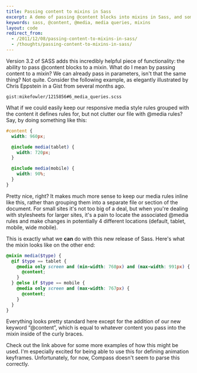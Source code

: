 ```yaml
---
title: Passing content to mixins in Sass
excerpt: A demo of passing @content blocks into mixins in Sass, and some potential use cases.
keywords: sass, @content, @media, media queries, mixins
layout: code
redirect_from:
  - /2011/12/08/passing-content-to-mixins-in-sass/
  - /thoughts/passing-content-to-mixins-in-sass/
---
```


Version 3.2 of SASS adds this incredibly helpful piece of functionality: the ability to pass @content blocks to a mixin. What do I mean by passing content to a mixin? We can already pass in parameters, isn't that the same thing? Not quite. Consider the following example, as elegantly illustrated by Chris Eppstein in a Gist from several months ago.

`gist:mikefowler/1215856#6_media_queries.scss`

What if we could easily keep our responsive media style rules grouped with the content it defines rules for, but not clutter our file with @media rules? Say, by doing something like this:

```scss
#content {
  width: 960px;

  @include media(tablet) {
    width: 720px;
  }

  @include media(mobile) {
    width: 90%;
  }
}
```

Pretty nice, right? It makes much more sense to keep our media rules inline like this, rather than grouping them into a separate file or section of the document. For small sites it's not too big of a deal, but when you're dealing with stylesheets for larger sites, it's a pain to locate the associated @media rules and make changes in potentially 4 different locations (default, tablet, mobile, wide mobile).

This is exactly what we **can** do with this new release of Sass. Here's what the mixin looks like on the other end:

```scss
@mixin media($type) {
  @if $type == tablet {
    @media only screen and (min-width: 768px) and (max-width: 991px) {
      @content;
    }
  } @else if $type == mobile {
    @media only screen and (max-width: 767px) {
      @content;
    }
  }
}
```

Everything looks pretty standard here except for the addition of our new keyword “@content”, which is equal to whatever content you pass into the mixin inside of the curly braces.

Check out the link above for some more examples of how this might be used. I'm especially excited for being able to use this for defining animation keyframes. Unfortunately, for now, Compass doesn't seem to parse this correctly.
